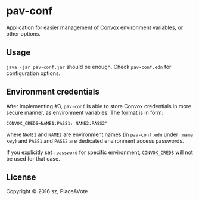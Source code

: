 # pav-conf

Application for easier management of [Convox](http://convox.com)
environment variables, or other options.

## Usage

`java -jar pav-conf.jar` should be enough. Check `pav-conf.edn` for
configuration options.

## Environment credentials

After implementing #3, `pav-conf` is able to store Convox credentials
in more secure manner, as environment variables. The format is in
form:

```
CONVOX_CREDS=NAME1:PASS1; NAME2:PASS2"
```

where `NAME1` and `NAME2` are environment names (in `pav-conf.edn`
under `:name` key) and `PASS1` and `PASS2` are dedicated environment
access passwords.

If you explicitly set `:password` for specific environment,
`CONVOX_CREDS` will not be used for that case.

## License

Copyright © 2016 sz, PlaceAVote
